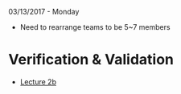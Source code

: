 03/13/2017 - Monday

* Need to rearrange teams to be 5~7 members

# Verification & Validation

* [Lecture 2b](http://aprender.ead.unb.br/pluginfile.php/315324/mod_resource/content/1/A02b%20-%20VV%20-%20206580_Conceitos%20Fundamentais.pptx.pdf)
